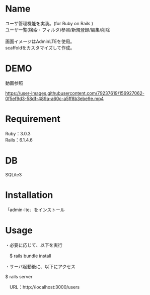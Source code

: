 # Name

ユーザ管理機能を実装。(for Ruby on Rails )<br/>
ユーザ一覧(検索・フィルタ)参照/新規登録/編集/削除<br/>
<br/>
画面イメージはAdminLTEを使用。<br/>
scaffoldをカスタマイズして作成。

# DEMO

動画参照




https://user-images.githubusercontent.com/79237619/156927062-0f5ef9d3-58df-489a-a60c-a5ff8b3ebe9e.mp4




# Requirement

Ruby：3.0.3<br/>
Rails：6.1.4.6


# DB

SQLite3


# Installation

「admin-lte」をインストール

# Usage
・必要に応じて、以下を実行

　$ rails bundle install
　

・サーバ起動後に、以下にアクセス
 
   $ rails server
  
　URL：http://localhost:3000/users

